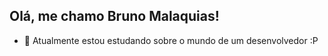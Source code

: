 ## Olá, me chamo Bruno Malaquias! 
- 🔭 Atualmente estou estudando sobre o mundo de um desenvolvedor :P
